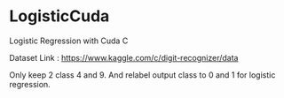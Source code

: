 # LogisticCuda
Logistic Regression with Cuda C

Dataset Link : https://www.kaggle.com/c/digit-recognizer/data

Only keep 2 class 4 and 9. And relabel output class to 0 and 1 for logistic regression.
